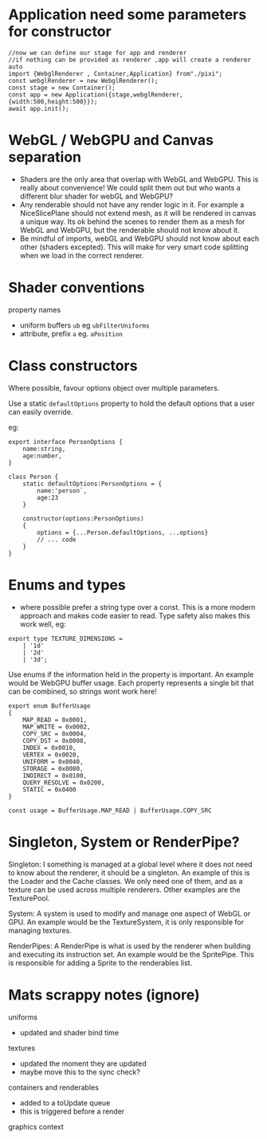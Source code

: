 # Application need some parameters for constructor
```
//now we can define our stage for app and renderer
//if nothing can be provided as renderer ,app will create a renderer auto
import {WebglRenderer , Container,Application} from"./pixi";
const webglRenderer = new WebglRenderer();
const stage = new Container();
const app = new Application({stage,webglRenderer,{width:500,height:500}});
await app.init();
```

# WebGL / WebGPU and Canvas separation

- Shaders are the only area that overlap with WebGL and WebGPU. This is really about convenience! We could split them out but who wants a different blur shader for webGL and WebGPU?
- Any renderable should not have any render logic in it. For example a NiceSlicePlane should not extend mesh, as it will be rendered in canvas a unique way. Its ok behind the scenes to render them as a mesh for WebGL and WebGPU, but the renderable should not know about it.
- Be mindful of imports, webGL and WebGPU should not know about each other (shaders excepted). This will make for very smart code splitting when we load in the correct renderer.
 
# Shader conventions
property names
- uniform buffers `ub` eg `ubFilterUniforms`
- attribute, prefix `a` eg. `aPosition`

# Class constructors
Where possible, favour options object over multiple parameters.

Use a static `defaultOptions` property to hold the default options that a user can easily override.

eg:
```
export interface PersonOptions {
    name:string,
    age:number,
}

class Person {
    static defaultOptions:PersonOptions = {
        name:'person`,
        age:23
    }

    constructor(options:PersonOptions)
    {
        options = {...Person.defaultOptions, ...options}
        // ... code
    }
}
```


# Enums and types 
- where possible prefer a string type over a const. This is a more modern approach and makes code easier to read. Type safety also makes this work well, eg: 
```
export type TEXTURE_DIMENSIONS =
    | '1d'
    | '2d'
    | '3d';
```

Use enums if the information held in the property is important. An example would be WebGPU buffer usage. Each property represents a single bit that can be combined, so strings wont work here!

```
export enum BufferUsage
{
    MAP_READ = 0x0001,
    MAP_WRITE = 0x0002,
    COPY_SRC = 0x0004,
    COPY_DST = 0x0008,
    INDEX = 0x0010,
    VERTEX = 0x0020,
    UNIFORM = 0x0040,
    STORAGE = 0x0080,
    INDIRECT = 0x0100,
    QUERY_RESOLVE = 0x0200,
    STATIC = 0x0400
}

const usage = BufferUsage.MAP_READ | BufferUsage.COPY_SRC
```

# Singleton, System or RenderPipe?

Singleton:
I something is managed at a global level where it does not need to know about the renderer, it should be a singleton. An example of this is the Loader and the Cache classes. We only need one of them, and as a texture can be used across multiple renderers. Other examples are the TexturePool.

System:
A system is used to modify and manage one aspect of WebGL or GPU. An example would be the TextureSystem, it is only responsible for managing textures.

RenderPipes:
A RenderPipe is what is used by the renderer when building and executing its instruction set. An example would be the SpritePipe. This is responsible for adding a Sprite to the renderables list.

# Mats scrappy notes (ignore)
uniforms
- updated and shader bind time 

textures
- updated the moment they are updated
- maybe move this to the sync check?

containers and renderables
- added to a toUpdate queue
- this is triggered before a render

graphics context